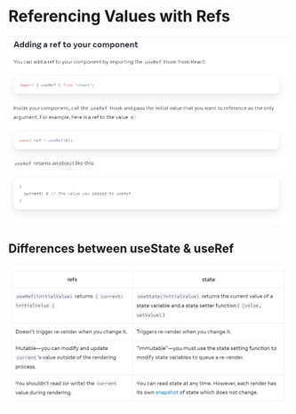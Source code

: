 # Referencing Values with Refs

![alt text](image.png)

## Differences between useState & useRef
![alt text](image-1.png)